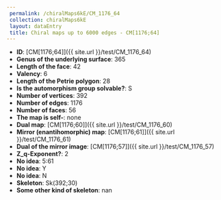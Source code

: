 ```yaml
--- 
 permalink: /chiralMaps6kE/CM_1176_64 
 collection: chiralMaps6kE
 layout: dataEntry
 title: Chiral maps up to 6000 edges - CM[1176;64]
---
```


- **ID**: [CM[1176;64]]({{ site.url }}/test/CM_1176_64)
- **Genus of the underlying surface**: 365
- **Length of the face**: 42
- **Valency**: 6
- **Length of the Petrie polygon**: 28
- **Is the automorphism group solvable?**: S
- **Number of vertices**: 392
- **Number of edges**: 1176
- **Number of faces**: 56
- **The map is self-**: none
- **Dual map**: [CM[1176;60]]({{ site.url }}/test/CM_1176_60)
- **Mirror (enantihomorphic) map**: [CM[1176;61]]({{ site.url }}/test/CM_1176_61)
- **Dual of the mirror image**: [CM[1176;57]]({{ site.url }}/test/CM_1176_57)
- **Z_q-Exponent?**: 2
- **No idea**:  5:61
- **No idea**: Y
- **No idea**: N
- **Skeleton**: Sk(392;30)
- **Some other kind of skeleton**: nan
